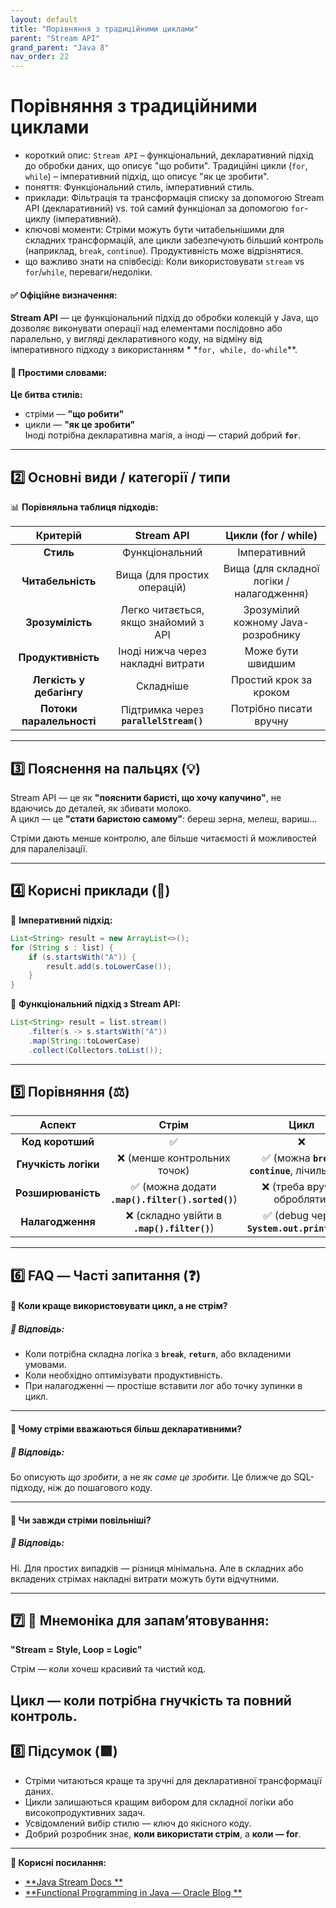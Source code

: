 ```yaml
---
layout: default
title: "Порівняння з традиційними циклами"
parent: "Stream API"
grand_parent: "Java 8"
nav_order: 22
---
```


# Порівняння з традиційними циклами

* короткий опис: `Stream API` – функціональний, декларативний підхід до обробки даних, що описує "що робити". Традиційні
  цикли (`for`, `while`) – імперативний підхід, що описує "як це зробити".
* поняття: Функціональний стиль, імперативний стиль.
* приклади: Фільтрація та трансформація списку за допомогою Stream API (декларативний) vs. той самий функціонал за
  допомогою `for`-циклу (імперативний).
* ключові моменти: Стріми можуть бути читабельнішими для складних трансформацій, але цикли забезпечують більший
  контроль (наприклад, `break`, `continue`). Продуктивність може відрізнятися.
* що важливо знати на співбесіді: Коли використовувати `stream` vs `for`/`while`, переваги/недоліки.

#### **✅ Офіційне визначення:**

**Stream API** — це функціональний підхід до обробки колекцій у Java, що дозволяє виконувати операції над елементами
послідовно або паралельно, у вигляді декларативного коду, на відміну від імперативного підходу з використанням *
*`for, while, do-while`**.

#### **🧠 Простими словами:**

**Це битва стилів:**

* стріми — **"що робити"**
* цикли — **"як це зробити"**  
  Іноді потрібна декларативна магія, а іноді — старий добрий **`for`**.

---

## **2️⃣ Основні види / категорії / типи**

📊 **Порівняльна таблиця підходів:**

|         Критерій         |               Stream API               |            Цикли (for / while)            |
|:------------------------:|:--------------------------------------:|:-----------------------------------------:|
|        **Стиль**         |             Функціональний             |               Імперативний                |
|    **Читабельність**     |      Вища (для простих операцій)       | Вища (для складної логіки / налагодження) |
|     **Зрозумілість**     |  Легко читається, якщо знайомий з API  |    Зрозумілий кожному Java-розробнику     |
|    **Продуктивність**    |   Іноді нижча через накладні витрати   |             Може бути швидшим             |
| **Легкість у дебагінгу** |               Складніше                |          Простий крок за кроком           |
| **Потоки паралельності** | Підтримка через **`parallelStream()`** |          Потрібно писати вручну           |

---

## **3️⃣ Пояснення на пальцях (💡)**

Stream API — це як **"пояснити баристі, що хочу капучино"**, не вдаючись до деталей, як збивати молоко.  
А цикл — це **"стати баристою самому"**: береш зерна, мелеш, вариш...

Стріми дають менше контролю, але більше читаємості й можливостей для паралелізації.

---

## **4️⃣ Корисні приклади (🧪)**

🔹 **Імперативний підхід:**

```java
List<String> result = new ArrayList<>();
for (String s : list) {
    if (s.startsWith("A")) {
        result.add(s.toLowerCase());
    }
}
```
🔹 **Функціональний підхід з Stream API:**


```java
List<String> result = list.stream()
    .filter(s -> s.startsWith("A"))
    .map(String::toLowerCase)
    .collect(Collectors.toList());
```
---

## **5️⃣ Порівняння (⚖️)**

|        Аспект        |                      Стрім                      |                       Цикл                        |
|:--------------------:|:-----------------------------------------------:|:-------------------------------------------------:|
|   **Код коротший**   |                        ✅                        |                         ❌                         |
| **Гнучкість логіки** |           ❌ (менше контрольних точок)           | ✅ (можна **`break`**, **`continue`**, лічильники) |
|  **Розширюваність**  | ✅ (можна додати **`.map().filter().sorted()`**) |            ❌ (треба вручну обробляти)             |
|   **Налагодження**   |   ❌ (складно увійти в **`.map().filter()`**)    |   ✅ (debug через **`System.out.println()`**\!)    |

---

## **6️⃣ FAQ — Часті запитання (❓)**

#### **🔹 Коли краще використовувати цикл, а не стрім?**

##### **💬 Відповідь:**

* Коли потрібна складна логіка з **`break`**, **`return`**, або вкладеними умовами.
* Коли необхідно оптимізувати продуктивність.
* При налагодженні — простіше вставити лог або точку зупинки в цикл.

---

#### **🔹 Чому стріми вважаються більш декларативними?**

##### **💬 Відповідь:**

Бо описують *що зробити*, а не *як саме це зробити*. Це ближче до SQL-підходу, ніж до пошагового коду.

---

#### **🔹 Чи завжди стріми повільніші?**

##### **💬 Відповідь:**

Ні. Для простих випадків — різниця мінімальна. Але в складних або вкладених стрімах накладні витрати можуть бути
відчутними.

---

## **7️⃣ 🧠 Мнемоніка для запам’ятовування:**

**"Stream \= Style, Loop \= Logic"**

Стрім — коли хочеш красивий та чистий код.

Цикл — коли потрібна гнучкість та повний контроль.
---

## **8️⃣ Підсумок (🟩)**

* Стріми читаються краще та зручні для декларативної трансформації даних.
* Цикли залишаються кращим вибором для складної логіки або високопродуктивних задач.
* Усвідомлений вибір стилю — ключ до якісного коду.
* Добрий розробник знає, **коли використати стрім**, а **коли — for**.

---

**🔗 Корисні посилання:**

* [**Java Stream Docs
  **](https://docs.oracle.com/en/java/javase/17/docs/api/java.base/java/util/stream/package-summary.html)
* [**Functional Programming in Java — Oracle Blog
  **](https://blogs.oracle.com/javamagazine/post/functional-programming-concepts-in-java)